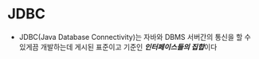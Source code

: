 # JDBC
* JDBC(Java Database Connectivity)는 자바와 DBMS 서버간의 통신을 할 수 있게끔 개발하는데 게시된 표준이고 기준인 ***인터페이스들의 집합***이다